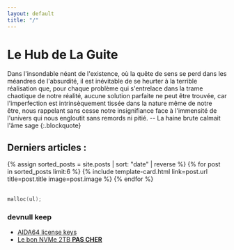 ```yaml
---
layout: default
title: "/"
---
```


# Le Hub de La Guite

Dans l'insondable néant de l'existence, où la quête de sens se perd dans les méandres de l'absurdité, il est inévitable de se heurter à la terrible réalisation que, pour chaque problème qui s'entrelace dans la trame chaotique de notre réalité, aucune solution parfaite ne peut être trouvée, car l'imperfection est intrinsèquement tissée dans la nature même de notre être, nous rappelant sans cesse notre insignifiance face à l'immensité de l'univers qui nous engloutit sans remords ni pitié. -- La haine brute calmait l'âme sage
{:.blockquote}

<div class="container mt-5">
  <h2 class="mb-4">Derniers articles :</h2>
  <!-- Les cartes pour les articles récents -->
  <div class="row row-cols-1 row-cols-lg-3 row-cols-md-2 g-4">
    {% assign sorted_posts = site.posts | sort: "date" | reverse %}
    {% for post in sorted_posts limit:6 %}
    {% include template-card.html link=post.url title=post.title image=post.image %}
    {% endfor %}
  </div>
</div>
<br>

```c
malloc(ul);
```

### devnull keep
- [AIDA64 license keys](https://gist.github.com/thegreatestminer/af7a7d6cb3cafc0c5c146999c687d58d)
- [Le bon NVMe 2TB **PAS CHER**](https://www.amazon.fr/gp/product/B08GVDNTGJ/ref=ppx_yo_dt_b_asin_title_o00_s00?ie=UTF8&psc=1)


